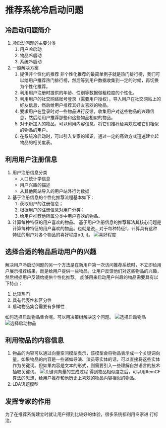 # 推荐系统冷启动问题
## 冷启动问题简介
1. 冷启动问题的主要分类
	1. 用户冷启动
	2. 物品冷启动
	3. 系统冷启动
2. 一般解决方案
	1. 提供非个性化的推荐 非个性化推荐的最简单例子就是热门排行榜，我们可以给用户推荐热门排行榜，然后等到用户数据收集到一定的时候，再切换为个性化推荐。
	2. 利用用户注册时提供的年龄、性别等数据做粗粒度的个性化。
	3. 利用用户的社交网络账号登录（需要用户授权），导入用户在社交网站上的好友信息，然后给用户推荐其好友喜欢的物品。
	4. 要求用户在登录时对一些物品进行反馈，收集用户对这些物品的兴趣信息，然后给用户推荐那些和这些物品相似的物品。
	5. 对于新加入的物品，可以利用内容信息，将它们推荐给喜欢过和它们相似的物品的用户。
	6. 在系统冷启动时，可以引入专家的知识，通过一定的高效方式迅速建立起物品的相关度表。
## 利用用户注册信息
1. 用户注册信息分类
	* 人口统计学信息
	* 用户兴趣的描述
	* 从其他网站导入的用户站外行为数据
2. 基于注册信息的个性化推荐流程基本如下：
	1. 获取用户的注册信息；
	2. 根据用户的注册信息对用户分类；
	3. 给用户推荐他所属分类中用户喜欢的物品。
3. 计算每种特征的用户喜欢的物品。
	基于用户注册信息的推荐算法其核心问题是计算每种特征的用户喜欢的物品。也就是说，对于每种特征f，计算具有这种特征的用户对各个物品的喜好程度p(f, i)。
    ![喜好程度](https://github.com/easezyc/Recommended-system-practice/blob/master/pics/pic25.png?raw=true)
## 选择合适的物品启动用户的兴趣
解决用户冷启动问题的另一个方法是在新用户第一次访问推荐系统时，不立即给用户展示推荐结果，而是给用户提供一些物品，让用户反馈他们对这些物品的兴趣，然后根据用户反馈给提供个性化推荐。
能够用来启动用户兴趣的物品需要具有以下特点：
1. 比较热门
2. 具有代表性和区分性
3. 启动物品集合需要有多样性

如何选择启动物品集合呢。可以用决策树解决这个问题。
![选择启动物品](https://github.com/easezyc/Recommended-system-practice/blob/master/pics/pic26.png?raw=true)
![选择启动物品](https://github.com/easezyc/Recommended-system-practice/blob/master/pics/pic27.png?raw=true)
## 利用物品的内容信息
1. 物品的内容可以通过向量空间模型表示，该模型会将物品表示成一个关键词向量。如果物品的内容是一些诸如导演、演员等实体的话，可以直接将这些实体作为关键词。但如果内容是文本的形式，则需要引入一些理解自然语言的技术抽取关键词。
![关键词向量的生成过程](https://github.com/easezyc/Recommended-system-practice/blob/master/pics/pic28.png?raw=true)
得到物品相似度之后，可以用ItemCF算法的思想，给用户推荐和他历史上喜欢的物品内容相似的物品。
2. LDA话题模型
## 发挥专家的作用
为了在推荐系统建立时就让用户得到比较好的体验，很多系统都利用专家进
行标注。
